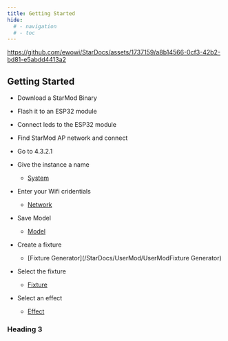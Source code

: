 ```yaml
---
title: Getting Started
hide:
  # - navigation
  # - toc
---
```


https://github.com/ewowi/StarDocs/assets/1737159/a8b14566-0cf3-42b2-bd81-e5abdd4413a2

## Getting Started

* Download a StarMod Binary

* Flash it to an ESP32 module

* Connect leds to the ESP32 module

* Find StarMod AP network and connect

* Go to 4.3.2.1

* Give the instance a name
    * [System](/StarDocs/SysMod/SysModSystem)

* Enter your Wifi cridentials
    * [Network](/StarDocs/SysMod/SysModNetwork)

* Save Model
    * [Model](/StarDocs/SysMod/SysModModel)

* Create a fixture
    * [Fixture Generator](/StarDocs/UserMod/UserModFixture Generator)

* Select the fixture
    * [Fixture](/StarDocs/LedMod/LedModFixture)

* Select an effect
    * [Effect](/StarDocs/LedMod/LedModEffects)

### Heading 3

